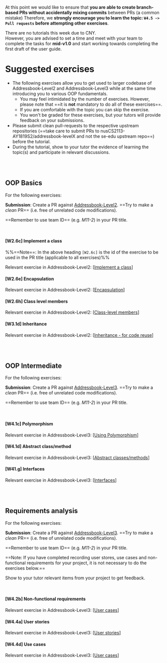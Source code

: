 <tip-box type="important"> 

At this point we would like to ensure that **you are able to create branch-based PRs without accidentally mixing commits** between PRs (a common mistake)
Therefore, we **strongly encourage you to learn the topic: `W4.5 -> Pull requests` before attempting other exercises**.

</tip-box>

    
<tip-box type="important"> 

There are no tutorials this week due to CNY. <br>
However, you are advised to set a time and meet with your team to complete the tasks for **mid-v1.0** and start working towards completing the first draft of the user guide.

</tip-box>

# Suggested exercises

- The following exercises allow you to get used to larger codebase of Addressbook-Level2 and Addressbook-Level3 while at the same time introducing you to various OOP fundamentals.
  - You may feel intimidated by the number of exercises. However, please note that ==it is **not** mandatory to do all of these exercises==.
  - If you are comfortable with the topic you can skip the exercise.
  - You won't be graded for these exercises, but your tutors will provide feedback on your submissions.
- Please submit clean pull-requests to the respective upstream repositories (==take care to submit PRs to nusCS2113-AY1819S2/addressbook-levelX and not the se-edu upstream repo==) before the tutorial.
- During the tutorial, show to your tutor the evidence of learning the topic(s) and participate in relevant discussions.

<br>

<br>


## OOP Basics

<tip-box>

For the following exercises:

**Submission**: Create a PR against [Addressbook-Level2]({{module_org}}/addressbook-level2).  ==Try to make a _clean_ PR== (i.e. free of unrelated code modifications).

==Remember to use team ID== (e.g. _M11-2_) in your PR title.

<panel src="../../admin/appendixE-gitHub.md#tutorial-pr-instructions" header="%%Admin {{ icon_embedding }} Appendix E: Using GitHub → Submitting Pull Requests as evidence of learning a topic%%" />

</tip-box>


<br>

#### [W2.6c] Implement a class

%%==Note==: In the above heading `[W2.6c]` is the id of the exercise  to be used in the PR title (applicable to all exercises)%%

Relevant exercise in Addressbook-Level2: [[Implement a class]({{module_org}}/addressbook-level2/blob/master/docs/LearningOutcomes.adoc#implement-a-class-code-lo-implementclass-code)]


#### [W2.6e] Encapsulation

Relevant exercise in Addressbook-Level2: [[Encapsulation]({{module_org}}/addressbook-level2/blob/master/docs/LearningOutcomes.adoc#apply-encapsulation-code-lo-encapsulation-code)]


#### [W2.6h] Class level members

Relevant exercise in Addressbook-Level2: [[Class-level members]({{module_org}}/addressbook-level2/blob/master/docs/LearningOutcomes.adoc#use-class-level-members-code-lo-classlevel-code)]

#### [W3.1d] Inheritance

Relevant exercise in Addressbook-Level2: [[Inheritance - for code reuse]({{module_org}}/addressbook-level2/blob/master/docs/LearningOutcomes.adoc#use-inheritance-to-achieve-code-reuse-code-lo-inheritance-code)]

<br>

<br>

## OOP Intermediate

<tip-box>


For the following exercises:

**Submission**: Create a PR against [Addressbook-Level3]({{module_org}}/addressbook-level3).  ==Try to make a _clean_ PR== (i.e. free of unrelated code modifications).

==Remember to use team ID== (e.g. _M11-2_) in your PR title. 

<panel src="../../admin/appendixE-gitHub.md#tutorial-pr-instructions" header="%%Admin {{ icon_embedding }} Appendix E: Using GitHub → Submitting Pull Requests as evidence of learning a topic%%" />

</tip-box>


<br>

#### [W4.1c] Polymorphism

Relevant exercise in Addressbook-Level3: [[Using Polymorphism]({{module_org}}/addressbook-level3/blob/master/docs/LearningOutcomes.adoc#use-polymorphism-code-lo-polymorphism-code)]


#### [W4.1d] Abstract class/method

Relevant exercise in Addressbook-Level3: [[Abstract classes/methods]({{module_org}}/addressbook-level3/blob/master/docs/LearningOutcomes.adoc#use-abstract-classes-methods-code-lo-abstract-code)]

#### [W41.g] Interfaces

Relevant exercise in Addressbook-Level3: [[Interfaces]({{module_org}}/addressbook-level3/blob/master/docs/LearningOutcomes.adoc#use-interfaces-code-lo-interfaces-code)]


<br>

<br>


## Requirements analysis

<tip-box>

For the following exercises:

**Submission**: Create a PR against [Addressbook-Level3]({{module_org}}/addressbook-level3).  ==Try to make a _clean_ PR== (i.e. free of unrelated code modifications).

==Remember to use team ID== (e.g. _M11-2_) in your PR title. 

<panel src="../../admin/appendixE-gitHub.md#tutorial-pr-instructions" header="%%Admin {{ icon_embedding }} Appendix E: Using GitHub → Submitting Pull Requests as evidence of learning a topic%%" />

</tip-box>

==Note: If you have completed recording user stores, use cases and non-functional requirements for your project, it is not necessary to do the exercises below.==

Show to your tutor relevant items from your project to get feedback.

 <br>

 
#### [W4.2b] Non-functional requirements

Relevant exercise in Addressbook-Level3: [[User cases]({{module_org}}/addressbook-level3/blob/master/docs/LearningOutcomes.adoc#use-non-functional-requirements-code-lo-nfr-code)]

#### [W4.4a] User stories

Relevant exercise in Addressbook-Level3: [[User stories]({{module_org}}/addressbook-level3/blob/master/docs/LearningOutcomes.adoc#utilize-user-stories-code-lo-userstories-code)]


#### [W4.4d] Use cases

Relevant exercise in Addressbook-Level3: [[User cases]({{module_org}}/addressbook-level3/blob/master/docs/LearningOutcomes.adoc#utilize-use-cases-code-lo-usecases-code)]


